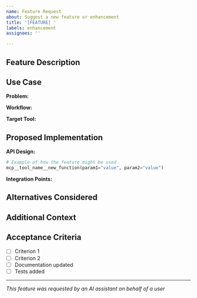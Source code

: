 ```yaml
---
name: Feature Request
about: Suggest a new feature or enhancement
title: '[FEATURE] '
labels: enhancement
assignees: ''

---
```


## Feature Description
<!-- Clear description of the proposed feature -->

## Use Case
**Problem:** 
<!-- What problem does this solve? -->

**Workflow:** 
<!-- How would this fit into a user's workflow? -->

**Target Tool:** 
<!-- Which existing tool should this enhance, or is this a new tool? -->

## Proposed Implementation
<!-- If you have implementation ideas -->

**API Design:**
```python
# Example of how the feature might be used
mcp__tool_name__new_function(param1="value", param2="value")
```

**Integration Points:**
<!-- How this connects with existing tools or external services -->

## Alternatives Considered
<!-- Other approaches you've thought about -->

## Additional Context
<!-- Screenshots, mockups, research links, etc. -->

## Acceptance Criteria
<!-- What would make this feature complete? -->
- [ ] Criterion 1
- [ ] Criterion 2
- [ ] Documentation updated
- [ ] Tests added

---
*This feature was requested by an AI assistant on behalf of a user*